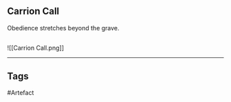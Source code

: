 ## Carrion Call
Obedience stretches beyond the grave.
## 
![[Carrion Call.png]]

---
## Tags
#Artefact